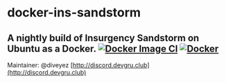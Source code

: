 # docker-ins-sandstorm
A nightly build of Insurgency Sandstorm on Ubuntu as a Docker.
[![Docker Image CI](https://github.com/devgru-club/docker-ins-sandstorm/actions/workflows/docker-image.yml/badge.svg?branch=main&event=status)](https://github.com/devgru-club/docker-ins-sandstorm/actions/workflows/docker-image.yml)
[![Docker](https://github.com/devgru-club/docker-ins-sandstorm/actions/workflows/docker-publish.yml/badge.svg?event=deployment_status)](https://github.com/devgru-club/docker-ins-sandstorm/actions/workflows/docker-publish.yml)
---

Maintainer: @diveyez
[http://discord.devgru.club](http://discord.devgru.club)
